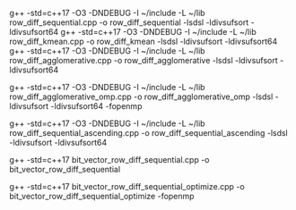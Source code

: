g++ -std=c++17 -O3 -DNDEBUG -I ~/include -L ~/lib row_diff_sequential.cpp -o row_diff_sequential -lsdsl -ldivsufsort -ldivsufsort64
g++ -std=c++17 -O3 -DNDEBUG -I ~/include -L ~/lib row_diff_kmean.cpp -o row_diff_kmean -lsdsl -ldivsufsort -ldivsufsort64
g++ -std=c++17 -O3 -DNDEBUG -I ~/include -L ~/lib row_diff_agglomerative.cpp -o row_diff_agglomerative -lsdsl -ldivsufsort -ldivsufsort64

g++ -std=c++17 -O3 -DNDEBUG -I ~/include -L ~/lib row_diff_agglomerative_omp.cpp -o row_diff_agglomerative_omp -lsdsl -ldivsufsort -ldivsufsort64 -fopenmp

g++ -std=c++17 -O3 -DNDEBUG -I ~/include -L ~/lib row_diff_sequential_ascending.cpp -o row_diff_sequential_ascending -lsdsl -ldivsufsort -ldivsufsort64

g++ -std=c++17 bit_vector_row_diff_sequential.cpp -o bit_vector_row_diff_sequential

g++ -std=c++17 bit_vector_row_diff_sequential_optimize.cpp -o bit_vector_row_diff_sequential_optimize -fopenmp